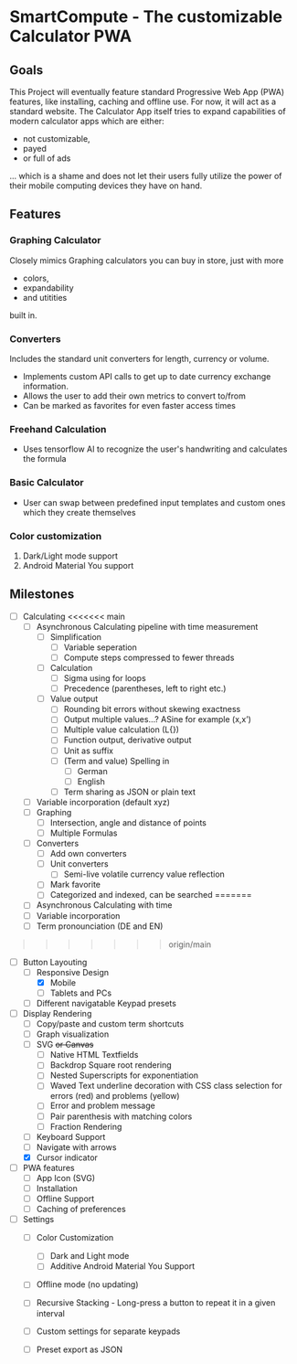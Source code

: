 # SmartCompute - The customizable Calculator PWA

## **Goals**

This Project will eventually feature standard Progressive Web App (PWA) features, like installing, caching and offline use.
For now, it will act as a standard website.
The Calculator App itself tries to expand capabilities of modern calculator apps which are either:
 - not customizable, 
 - payed  
 - or full of ads 
 
 ... which is a shame and does not let their users fully utilize the power of their mobile computing devices they have on hand.
 
 ## Features
 
 ### Graphing Calculator 
 
 Closely mimics Graphing calculators you can buy in store, just with more
 - colors, 
 - expandability 
 - and utitities 
 
 built in.
 
 ### Converters
 
 Includes the standard unit converters for length, currency or volume. 
 - Implements custom API calls to get up to date currency exchange information.
 - Allows the user to add their own metrics to convert to/from
 - Can be marked as favorites for even faster access times
 
 ### Freehand Calculation
 
 - Uses tensorflow AI to recognize the user's handwriting and calculates the formula
 
 ### Basic Calculator
 
 - User can swap between predefined input templates and custom ones which they create themselves
 
 ### Color customization
 
 1. Dark/Light mode support
 2. Android Material You support
 
 ## Milestones
 
 - [ ] Calculating
<<<<<<< main
    - [ ] Asynchronous Calculating pipeline with time measurement
       - [ ] Simplification
          - [ ] Variable seperation
          - [ ] Compute steps compressed to fewer threads
       - [ ] Calculation
          - [ ] Sigma using for loops
          - [ ] Precedence (parentheses, left to right etc.)
       - [ ] Value output
          - [ ] Rounding bit errors without skewing exactness
          - [ ] Output multiple values…? ASine for example (x,x’)
          - [ ] Multiple value calculation (L{})
          - [ ] Function output, derivative output
          - [ ] Unit as suffix
          - [ ] (Term and value) Spelling in
             - [ ] German
             - [ ] English
          - [ ] Term sharing as JSON or plain text
    - [ ] Variable incorporation (default xyz)
    - [ ] Graphing
       - [ ] Intersection, angle and distance of points
       - [ ] Multiple Formulas
    - [ ] Converters
       - [ ] Add own converters
       - [ ] Unit converters
          - [ ] Semi-live volatile currency value reflection
       - [ ] Mark favorite
       - [ ] Categorized and indexed, can be searched 
=======
    - [ ] Asynchronous Calculating with time
    - [ ] Variable incorporation
    - [ ] Term pronounciation (DE and EN)
>>>>>>> origin/main
 - [ ] Button Layouting
    - [ ] Responsive Design
       - [x] Mobile
       - [ ] Tablets and PCs 
    - [ ] Different navigatable Keypad presets
 - [ ] Display Rendering
    - [ ] Copy/paste and custom term shortcuts
    - [ ] Graph visualization
    - [ ] SVG ~~or Canvas~~
       - [ ] Native HTML Textfields
       - [ ] Backdrop Square root rendering
       - [ ] Nested Superscripts for exponentiation
       - [ ] Waved Text underline decoration with CSS class selection for errors (red) and problems (yellow)
       - [ ] Error and problem message
       - [ ] Pair parenthesis with matching colors 
       - [ ] Fraction Rendering
    - [ ] Keyboard Support
    - [ ] Navigate with arrows
    - [x] Cursor indicator
 - [ ] PWA features
    - [ ] App Icon (SVG)
    - [ ] Installation
    - [ ] Offline Support
    - [ ] Caching of preferences
  - [ ] Settings
    - [ ] Color Customization
       - [ ] Dark and Light mode
       - [ ] Additive Android Material You Support
    - [ ] Offline mode (no updating)
    - [ ] Recursive Stacking - Long-press a button to repeat it in a given interval
    - [ ] Custom settings for separate keypads
    - [ ] Preset export as JSON
  

